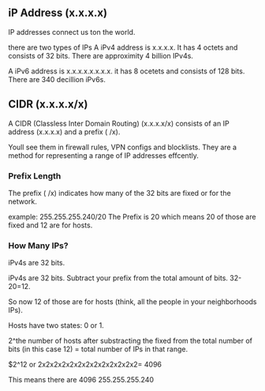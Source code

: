 ## iP Address (x.x.x.x)
IP addresses connect us ton the world.

there are two types of IPs
A iPv4 address is x.x.x.x. It has 4 octets and consists of 32 bits. There are approximity 4 billion IPv4s.

A iPv6 address is x.x.x.x.x.x.x.x. it has 8 ocetets and consists of 128 bits. There are 340 decillion iPv6s.

## CIDR (x.x.x.x/x)
A CIDR (Classless Inter Domain Routing) (x.x.x.x/x) consists of an IP address (x.x.x.x) and a prefix ( /x). 

Youll see them in firewall rules, VPN configs and blocklists. They are a method for representing a range of IP addresses effcently.
### Prefix Length
The prefix ( /x) indicates how many of the 32 bits are fixed or for the network.

example: 255.255.255.240/20
The Prefix is 20 which means 20 of those are fixed and 12 are for hosts.
### How Many IPs?
iPv4s are 32 bits. 

iPv4s are 32 bits. Subtract your prefix from the total amount of bits. 32-20=12.

So now 12 of those are for hosts (think, all the people in your neighborhoods IPs).

Hosts have two states: 0 or 1.

2^the number of hosts after substracting the fixed from the total number of bits (in this case 12) = total number of IPs in that range.

$2^12 or 2x2x2x2x2x2x2x2x2x2x2x2x2= 4096 

This means there are 4096 255.255.255.240